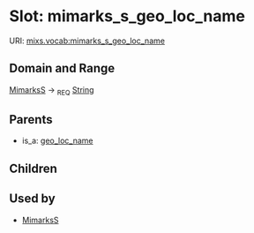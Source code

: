 
# Slot: mimarks_s_geo_loc_name




URI: [mixs.vocab:mimarks_s_geo_loc_name](https://w3id.org/mixs/vocab/mimarks_s_geo_loc_name)


## Domain and Range

[MimarksS](MimarksS.md) ->  <sub>REQ</sub> [String](types/String.md)

## Parents

 *  is_a: [geo_loc_name](geo_loc_name.md)

## Children


## Used by

 * [MimarksS](MimarksS.md)
